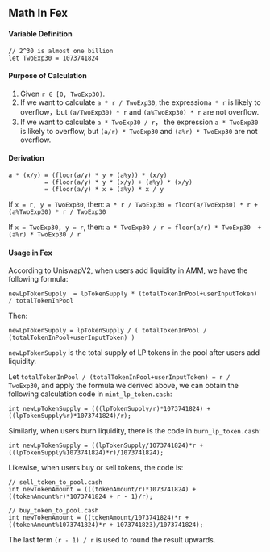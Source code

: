 ## Math In Fex

#### Variable Definition

```
// 2^30 is almost one billion
let TwoExp30 = 1073741824
```

#### Purpose of Calculation

1. Given `r ∈ [0, TwoExp30)`.
2. If we want to calculate `a * r / TwoExp30`, the expression`a * r` is likely to overflow，but `(a/TwoExp30) * r` and `(a%TwoExp30) * r` are not overflow.
3. If we want to calculate `a * TwoExp30 / r`， the expression `a * TwoExp30` is likely to overflow, but `(a/r) * TwoExp30` and `(a%r) * TwoExp30` are not overflow.

#### Derivation

```
a * (x/y) = (floor(a/y) * y + (a%y)) * (x/y)
          = (floor(a/y) * y * (x/y) + (a%y) * (x/y)
          = (floor(a/y) * x + (a%y) * x / y
```

If `x = r, y = TwoExp30`, then:
`a * r / TwoExp30 = floor(a/TwoExp30) * r + (a%TwoExp30) * r / TwoExp30`

If `x = TwoExp30, y = r`, then:
`a * TwoExp30 / r = floor(a/r) * TwoExp30  + (a%r) * TwoExp30 / r`

#### Usage in Fex

According to UniswapV2, when users add liquidity in AMM, we have the following formula:

```
newLpTokenSupply  = lpTokenSupply * (totalTokenInPool+userInputToken) / totalTokenInPool
```

Then:

```
newLpTokenSupply = lpTokenSupply / ( totalTokenInPool / (totalTokenInPool+userInputToken) )
```

`newLpTokenSupply` is the total supply of LP tokens in the pool after users add liquidity.

Let `totalTokenInPool / (totalTokenInPool+userInputToken) = r / TwoExp30`, and apply the formula we derived above,
we can obtain the following calculation code in `mint_lp_token.cash`:

```
int newLpTokenSupply = (((lpTokenSupply/r)*1073741824) + ((lpTokenSupply%r)*1073741824)/r);
```

Similarly, when users burn liquidity, there is the code in `burn_lp_token.cash`:
```
int newLpTokenSupply = ((lpTokenSupply/1073741824)*r + ((lpTokenSupply%1073741824)*r)/1073741824);
```

Likewise, when users buy or sell tokens, the code is: 
```
// sell_token_to_pool.cash
int newTokenAmount = (((tokenAmount/r)*1073741824) + ((tokenAmount%r)*1073741824 + r - 1)/r);

// buy_token_to_pool.cash
int newTokenAmount = ((tokenAmount/1073741824)*r + ((tokenAmount%1073741824)*r + 1073741823)/1073741824);
```

The last term `(r - 1) / r` is used to round the result upwards.

